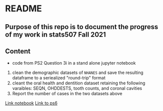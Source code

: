 # README
## Purpose of this repo is to document the progress of my work in stats507 Fall 2021

## Content
- code from PS2 Question 3i in a stand alone jupyter notebook
1. clean the demographic datasets of `NHANES` and save the resulting dataframe to a seriealized "round-trip" format
2. cleant the oral health and dentition dataset retaining the following varaibles: SEQN, OHDDESTS, tooth counts, and coronal cavities
3. Report the number of cases in the two datasets above

[Link notebook](./ps6Q1.ipynb)
[Link to ps6](https://jbhender.github.io/Stats507/F21/ps/ps6.html)

